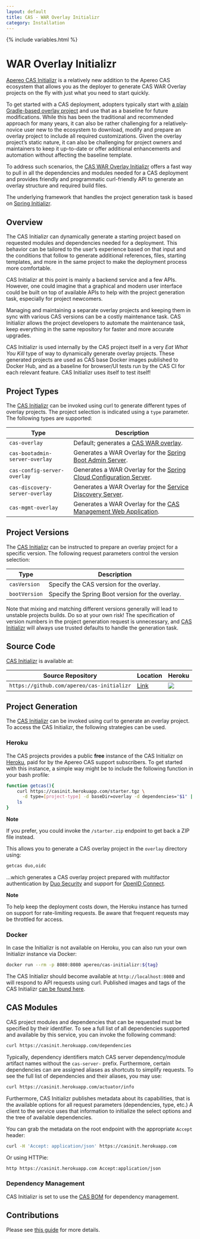 ```yaml
---
layout: default
title: CAS - WAR Overlay Initializr
category: Installation
---
```

{% include variables.html %}

# WAR Overlay Initializr

[Apereo CAS Initializr][initializr] is a relatively new addition to the Apereo CAS ecosystem that allows
you as the deployer to generate CAS WAR Overlay projects on the fly with just what you need to start quickly.

To get started with a CAS deployment, adopters typically
start with [a plain Gradle-based overlay project](WAR-Overlay-Installation.html)
and use that as a baseline for future modifications. While this has been the traditional and recommended
approach for many years, it can also be rather challenging for a relatively-novice user new to the
ecosystem to download, modify and prepare an overlay project to include all required
customizations. Given the overlay project’s static nature, it can also be challenging for
project owners and maintainers to keep it up-to-date or offer additional enhancements
and automation without affecting the baseline template.

To address such scenarios, the [CAS WAR Overlay Initializr][initializr] offers a fast way to pull
in all the dependencies and modules needed for a CAS deployment and
provides friendly and programmatic curl-friendly API to generate
an overlay structure and required build files.

The underlying framework that handles the project generation
task is based on [Spring Initializr](https://github.com/spring-io/initializr).

## Overview

The CAS Initializr can dynamically generate a starting project based on
requested modules and dependencies needed for a deployment. This behavior
can be tailored to the user’s experience based on that input and the
conditions that follow to generate additional references, files, starting
templates, and more in the same project to make the deployment process more comfortable.

CAS Initializr at this point is mainly a backend service and a few APIs.
However, one could imagine that a graphical and modern user interface
could be built on top of available APIs to help with the project
generation task, especially for project newcomers.

Managing and maintaining a separate overlay projects and keeping them
in sync with various CAS versions can be a costly maintenance task.
CAS Initializr allows the project developers to automate the
maintenance task, keep everything in the same repository
for faster and more accurate upgrades.

CAS Initializr is used internally by the CAS project itself in a
very *Eat What You Kill* type of way to dynamically generate
overlay projects. These generated projects are used as CAS base
Docker images published to Docker Hub, and as a baseline for
browser/UI tests run by the CAS CI for each relevant feature.
CAS Initializr uses itself to test itself!

## Project Types

The [CAS Initializr][initializr] can be invoked using curl to generate different types of overlay projects.
The project selection is indicated using a `type` parameter. The following types are supported:

| Type                                    | Description
|-----------------------------------------|----------------------------------------------------------------------------------
| `cas-overlay`                           | Default; generates a [CAS WAR overlay](../installation/WAR-Overlay-Installation.html).
| `cas-bootadmin-server-overlay`          | Generates a WAR Overlay for the [Spring Boot Admin Server](../monitoring/Configuring-Monitoring-Administration.html).
| `cas-config-server-overlay`             | Generates a WAR Overlay for the [Spring Cloud Configuration Server](../configuration/Configuration-Server-Management.html).
| `cas-discovery-server-overlay`          | Generates a WAR Overlay for the [Service Discovery Server](../installation/Service-Discovery-Guide-Eureka.html).
| `cas-mgmt-overlay`                      | Generates a WAR Overlay for the [CAS Management Web Application](../services/Installing-ServicesMgmt-Webapp.html).
  
## Project Versions

The [CAS Initializr][initializr] can be instructed to prepare an overlay project for a specific version.
The following request parameters control the version selection:

| Type                                    | Description
|-----------------------------------------|-----------------------------------------------
| `casVersion`                            | Specify the CAS version for the overlay.
| `bootVersion`                           | Specify the Spring Boot version for the overlay.
                                                                   
Note that mixing and matching different versions generally will lead to unstable projects builds. Do so at your own risk! The specification
of version numbers in the project generation request is unnecessary, and [CAS Initializr][initializr] will always
use trusted defaults to handle the generation task. 

## Source Code

[CAS Initializr][initializr] is available at:

| Source Repository      | Location | Heroku
|--------------------|---------------------------------------|---------------------------------------
| `https://github.com/apereo/cas-initializr`   | [Link](https://casinit.herokuapp.com) | ![](https://heroku-badge.herokuapp.com/?app=casinit)

## Project Generation

The [CAS Initializr][initializr] can be invoked using curl to generate an overlay project. To access
the CAS Initializr, the following strategies can be used.

### Heroku

The CAS projects provides a public **free** instance of the CAS Initializr on [Heroku][initializr], paid for by the 
Apereo CAS support subscribers. To get started with this instance, a simple way might be to include the following function in your bash profile:

```bash
function getcas(){
    curl https://casinit.herokuapp.com/starter.tgz \
      -d type=[project-type] -d baseDir=overlay -d dependencies="$1" | tar -xzvf -
    ls
}
```

<div class="alert alert-info"><strong>Note</strong><p>
If you prefer, you could invoke the <code>/starter.zip</code> endpoint to get back a ZIP file instead.
</p></div>

This allows you to generate a CAS overlay project in the `overlay` directory using:

```bash
getcas duo,oidc
```

…which generates a CAS overlay project prepared with multifactor authentication
by [Duo Security](../mfa/DuoSecurity-Authentication.html) and
support for [OpenID Connect](../authentication/OAuth-Authentication.html).

<div class="alert alert-info"><strong>Note</strong>
<p>To help keep the deployment costs down, the Heroku instance has turned on support for
rate-limiting requests. Be aware that frequent requests may be throttled for access.</p></div>

### Docker

In case the Initializr is not available on Heroku, you can also run your own Initializr instance via Docker:

```bash
docker run --rm -p 8080:8080 apereo/cas-initializr:${tag}
```

The CAS Initializr should become available at `http://localhost:8080` and will respond to API
requests using curl. Published images and tags of
the CAS Initializr [can be found here](https://hub.docker.com/r/apereo/cas-initializr/tags).

## CAS Modules

CAS project modules and dependencies that can be requested must be specified by
their identifier. To see a full list of all dependencies supported and
available by this service, you can invoke the following command:

```bash
curl https://casinit.herokuapp.com/dependencies
```

Typically, dependency identifiers match CAS server dependency/module artifact names without
the `cas-server-` prefix. Furthermore, certain dependencies can are assigned aliases as
shortcuts to simplify requests. To see the full list of dependencies and their aliases, you may use:

```bash
curl https://casinit.herokuapp.com/actuator/info
```

Furthermore, CAS Initializr publishes metadata about its capabilities, that is the
available options for all request parameters (dependencies, type, etc.) A client to the
service uses that information to initialize the select options and the tree of available dependencies.

You can grab the metadata on the root endpoint with the appropriate `Accept` header:

```bash
curl -H 'Accept: application/json' https://casinit.herokuapp.com
```

Or using HTTPie:

```bash
http https://casinit.herokuapp.com Accept:application/json
```

### Dependency Management

CAS Initializr is set to use the [CAS BOM](BOM-Dependency-Management.html) for dependency management.

## Contributions

Please see [this guide](../developer/Build-Process.html) for more details.

[initializr]: https://casinit.herokuapp.com/
